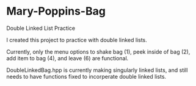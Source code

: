 # Mary-Poppins-Bag
Double Linked List Practice

I created this project to practice with double linked lists.

Currently, only the menu options to shake bag (1), peek inside of bag (2), add item to bag (4), and leave (6) are functional. 

DoubleLinkedBag.hpp is currently making singularly linked lists, and still needs to have functions fixed to incorperate double linked lists.
